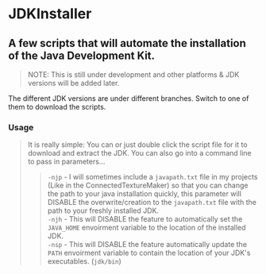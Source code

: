 # JDKInstaller
## A few scripts that will automate the installation of the Java Development Kit.
> NOTE: This is still under development and other platforms & JDK versions will be added later.

The different JDK versions are under different branches. Switch to one of them to download the scripts.
### Usage
> It is really simple: You can or just double click the script file for it to download and extract the JDK.
> You can also go into a command line to pass in parameters...
>> `-njp` - I will sometimes include a `javapath.txt` file in my projects (Like in the ConnectedTextureMaker) so that you can change the path to your java installation quickly,   this parameter will DISABLE the overwrite/creation to the `javapath.txt` file with the path to your freshly installed JDK.  
>> `-njh` - This will DISABLE the feature to automatically set the `JAVA_HOME` envoirment variable to the location of the installed JDK.  
>> `-nsp` - This will DISABLE the feature automatically update the `PATH` envoirment variable to contain the location of your JDK's executables. (`jdk/bin`)  
